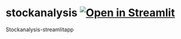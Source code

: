 # stockanalysis [![Open in Streamlit](https://static.streamlit.io/badges/streamlit_badge_black_white.svg)](https://share.streamlit.io/rejipmathew/stockanalysis/main/Stockanalysisapp.py)
Stockanalysis-streamlitapp
